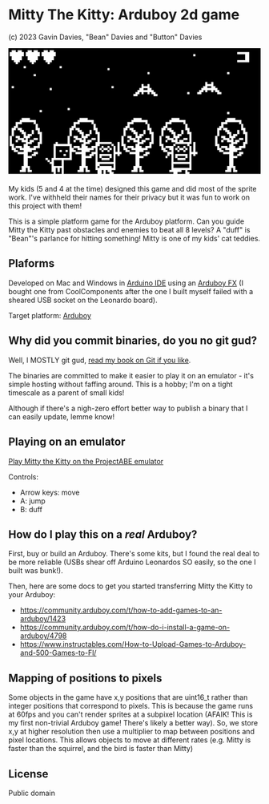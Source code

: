 Mitty The Kitty: Arduboy 2d game
==

(c) 2023 Gavin Davies, "Bean" Davies and "Button" Davies

![Screenshot](mitty.png "Mitty the Kitty gameplay screenshot")

My kids (5 and 4 at the time) designed this game and did most of the sprite work. I've withheld their names for their privacy but it was fun to work on this project with them!

This is a simple platform game for the Arduboy platform. Can you guide Mitty the Kitty past obstacles and enemies to beat all 8 levels? A "duff" is "Bean"'s parlance for hitting something! Mitty is one of my kids' cat teddies.

Plaforms
--

Developed on Mac and Windows in [Arduino IDE](https://www.arduino.cc/en/software) using an [Arduboy FX](https://www.arduboy.com/shop/p/arduboy-fx) (I bought one from CoolComponents after the one I built myself failed with a sheared USB socket on the Leonardo board).

Target platform: [Arduboy](https://www.arduboy.com/)

Why did you commit binaries, do you no git gud?
--

Well, I MOSTLY git gud, [read my book on Git if you like](https://gavd.co.uk/2021/09/book-git-workflow-discipline/).

The binaries are committed to make it easier to play it on an emulator - it's simple hosting without faffing around. This is a hobby; I'm on a tight timescale as a parent of small kids!

Although if there's a nigh-zero effort better way to publish a binary that I can easily update, lemme know!

Playing on an emulator
--

[Play Mitty the Kitty on the ProjectABE emulator](https://felipemanga.github.io/ProjectABE/?url=https://github.com/gavD/mitty_the_kitty/raw/main/build/arduino.avr.leonardo/mitty_the_kitty.ino.hex&skin=BareFit&Color=FFFFFF)

Controls:
- Arrow keys: move
- A: jump
- B: duff

How do I play this on a _real_ Arduboy?
--

First, buy or build an Arduboy. There's some kits, but I found the real deal to be more reliable (USBs shear off Arduino Leonardos SO easily, so the one I built was bunk!).

Then, here are some docs to get you started transferring Mitty the Kitty to your Arduboy:

- https://community.arduboy.com/t/how-to-add-games-to-an-arduboy/1423
- https://community.arduboy.com/t/how-do-i-install-a-game-on-arduboy/4798
- https://www.instructables.com/How-to-Upload-Games-to-Arduboy-and-500-Games-to-Fl/

Mapping of positions to pixels
--

Some objects in the game have x,y positions that are uint16_t rather than integer positions that correspond to pixels. This is because the game runs at 60fps and you can't render sprites at a subpixel location (AFAIK! This is my first non-trivial Arduboy game! There's likely a better way). So, we store x,y at higher resolution then use a multiplier to map between positions and pixel locations. This allows objects to move at different rates (e.g. Mitty is faster than the squirrel, and the bird is faster than Mitty)

License
--

Public domain
